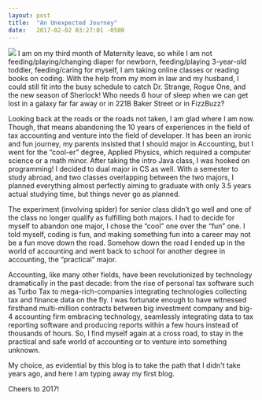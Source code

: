 ```yaml
---
layout: post
title:  "An Unexpected Journey"
date:   2017-02-02 03:27:01 -0500
---
```


![](http://imgur.com/a/mhpEB)
I am on my third month of Maternity leave, so while I am not feeding/playing/changing diaper for newborn, feeding/playing 3-year-old toddler, feeding/caring for myself, I am taking online classes or reading books on coding. With the help from my mom in law and my husband, I could still fit into the busy schedule to catch Dr. Strange, Rogue One, and the new season of Sherlock! Who needs 6 hour of sleep when we can get lost in a galaxy far far away or in 221B Baker Street or in FizzBuzz?

Looking back at the roads or the roads not taken, I am glad where I am now. Though, that means abandoning the 10 years of experiences in the field of tax accounting and venture into the field of developer.  It has been an ironic and fun journey, my parents insisted that I should major in Accounting, but I went for the “cool-er” degree, Applied Physics, which required a computer science or a math minor.  After taking the intro Java class, I was hooked on programming! I decided to dual major in CS as well.  With a semester to study abroad, and two classes overlapping between the two majors, I planned everything almost perfectly aiming to graduate with only 3.5 years actual studying time, but things never go as planned.

The experiment (involving spider) for senior class didn’t go well and one of the class no longer qualify as fulfilling both majors. I had to decide for myself to abandon one major, I chose the “cool” one over the “fun” one. I told myself, coding is fun, and making something fun into a career may not be a fun move down the road.  Somehow down the road I ended up in the world of accounting and went back to school for another degree in accounting, the “practical” major. 

Accounting, like many other fields, have been revolutionized by technology dramatically in the past decade: from the rise of personal tax software such as Turbo Tax to mega-rich-companies integrating technologies collecting tax and finance data on the fly.  I was fortunate enough to have witnessed firsthand multi-million contracts between big investment company and big-4 accounting firm embracing technology, seamlessly integrating data to tax reporting software and producing reports within a few hours instead of thousands of hours. So, I find myself again at a cross road, to stay in the practical and safe world of accounting or to venture into something unknown.

My choice, as evidential by this blog is to take the path that I didn't take years ago, and here I am typing away my first blog.  

Cheers to 2017!

